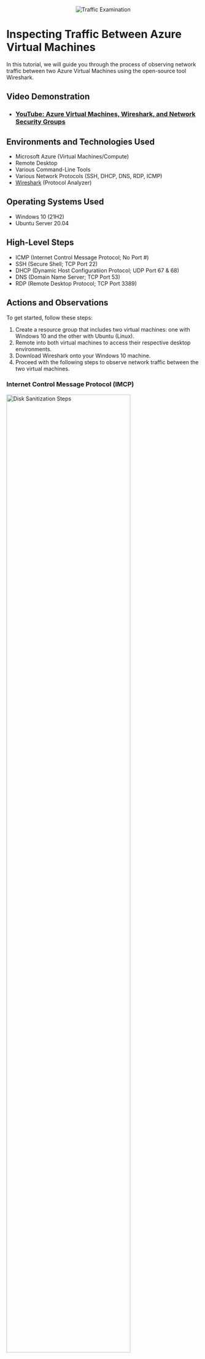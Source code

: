 <p align="center">
<img src="https://i.imgur.com/Ua7udoS.png" alt="Traffic Examination"/>
</p>

<h1>Inspecting Traffic Between Azure Virtual Machines</h1>
In this tutorial, we will guide you through the process of observing network traffic between two Azure Virtual Machines using the open-source tool Wireshark.

<h2>Video Demonstration</h2>

- ### [YouTube: Azure Virtual Machines, Wireshark, and Network Security Groups](https://youtu.be/rh6UmkmTUHY)

<h2>Environments and Technologies Used</h2>

- Microsoft Azure (Virtual Machines/Compute)
- Remote Desktop
- Various Command-Line Tools
- Various Network Protocols (SSH, DHCP, DNS, RDP, ICMP)
- [Wireshark](https://www.wireshark.org/download.html) (Protocol Analyzer)

<h2>Operating Systems Used </h2>

- Windows 10 (21H2)
- Ubuntu Server 20.04

<h2>High-Level Steps</h2>

- ICMP (Internet Control Message Protocol; No Port #)
- SSH (Secure Shell; TCP Port 22)
- DHCP (Dynamic Host Configuratiion Protocol; UDP Port 67 & 68)
- DNS (Domain Name Server; TCP Port 53)
- RDP (Remote Desktop Protocol; TCP Port 3389)


<h2>Actions and Observations</h2>
To get started, follow these steps:

1. Create a resource group that includes two virtual machines: one with Windows 10 and the other with Ubuntu (Linux).
2. Remote into both virtual machines to access their respective desktop environments.
3. Download Wireshark onto your Windows 10 machine.
4. Proceed with the following steps to observe network traffic between the two virtual machines.<br />

<h3>Internet Control Message Protocol (IMCP) </h3>
<p>
<img src="https://i.imgur.com/DJmEXEB.png" height="80%" width="80%" alt="Disk Sanitization Steps"/>
</p>
<p>
ICMP, short for Internet Control Message Protocol, is a network protocol that functions at the network layer of the Internet Protocol Suite. ICMP is widely recognized as the "ping" protocol, as it enables network connectivity testing and facilitates the measurement of round-trip times between two devices. This is accomplished through the exchange of Echo Request and Echo Reply messages.
</p>
<br />

<h3> Secure Shell (SSH) </h3>
<p>
<img src="https://i.imgur.com/DJmEXEB.png" height="80%" width="80%" alt="Disk Sanitization Steps"/>
</p>
<p>
SSH, which stands for Secure Shell, is a network protocol specifically designed for secure remote login, command execution, and data communication between two networked devices. It establishes a secure channel over potentially insecure networks, like the internet, by encrypting all data transmitted between the client and server.

In our lab, we utilize SSH to securely access and manage our Ubuntu/Linux virtual machine (VM). By leveraging SSH, we can establish a protected connection to the VM, ensuring that our remote login sessions and data transfers are encrypted and safeguarded against unauthorized access. SSH enables us to remotely interact with the VM's command-line interface and execute commands securely, providing a reliable and secure method for managing our virtual environment.
</p>
<br />

<h3> Dynamic Host Configuration Protocol (DHCP) </h3>
<p>
<img src="https://i.imgur.com/DJmEXEB.png" height="80%" width="80%" alt="Disk Sanitization Steps"/>
</p>
<p>
DHCP, or Dynamic Host Configuration Protocol, is a network protocol used to automatically assign IP addresses and other network configuration parameters to devices on a network. It simplifies the process of network setup and management by dynamically allocating IP addresses rather than requiring manual configuration for each device.
</p>
<br />

<h3> Domain Name Server (DNS) </h3>
<p>
<img src="https://i.imgur.com/DJmEXEB.png" height="80%" width="80%" alt="Disk Sanitization Steps"/>
</p>
<p>
DNS, which stands for Domain Name System, is a fundamental protocol used to translate domain names into IP addresses on the internet. It serves as a distributed database that stores and retrieves information associated with domain names.

Here's an overview of DNS:

DNS resolves domain names, such as www.disney.com, into their corresponding IP addresses, such as 192.195.66. This translation is necessary for devices to locate and communicate with websites, services, and other resources on the internet.

</p>
<br />

<h3> Remote Desktop Protocol </h3>
<p>
<img src="https://i.imgur.com/DJmEXEB.png" height="80%" width="80%" alt="Disk Sanitization Steps"/>
</p>
<p>
Remote Desktop Protocol (RDP) is a network protocol developed by Microsoft that facilitates remote access and control of computers or virtual machines. With RDP, users can establish a remote connection to a host computer and interact with its desktop environment as if they were sitting in front of it.

By leveraging RDP, users can perform various tasks and operations on the remote system, including accessing files, running applications, managing settings, and performing administrative tasks. RDP transmits the graphical user interface (GUI) of the remote desktop to the client device, allowing users to view and control the remote system's desktop environment in real-time.
</p>
<br />


